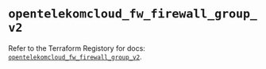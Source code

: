 # `opentelekomcloud_fw_firewall_group_v2`

Refer to the Terraform Registory for docs: [`opentelekomcloud_fw_firewall_group_v2`](https://registry.terraform.io/providers/opentelekomcloud/opentelekomcloud/1.35.9/docs/resources/fw_firewall_group_v2).

